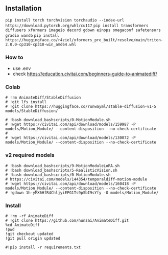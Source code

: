 

## Installation

`pip install torch torchvision torchaudio --index-url https://download.pytorch.org/whl/cu117`
`pip install transformers diffusers xformers imageio decord gdown einops omegaconf safetensors gradio wandb`
`pip install https://huggingface.co/r4ziel/xformers_pre_built/resolve/main/triton-2.0.0-cp310-cp310-win_amd64.whl`

### How to 
- use .env 
- check https://education.civitai.com/beginners-guide-to-animatediff/

### Colab

```
# !rm AnimateDiff/StableDiffusion
# !git lfs install
# !git clone https://huggingface.co/runwayml/stable-diffusion-v1-5 models/StableDiffusion/
```

```
# !bash download_bashscripts/0-MotionModule.sh
# !wget https://civitai.com/api/download/models/159987 -P models/Motion_Module/ --content-disposition --no-check-certificate
# 
# !wget https://civitai.com/api/download/models/130072 -P models/Motion_Module/ --content-disposition --no-check-certificate 
```

### v2 required models
```
# !bash download_bashscripts/9-MotionModuleLoRA.sh
# !bash download_bashscripts/5-RealisticVision.sh
# !bash download_bashscripts/0-MotionModule.sh
# https://civitai.com/models/144354/temporaldiff-motion-module
# !wget https://civitai.com/api/download/models/160418 -P models/Motion_Module/ --content-disposition --no-check-certificate
# !gdown 1h-yMX6HfR4ChljyiEPG1Ts9pSbI9sYfy -O models/Motion_Module/
```

### Install
```
# !rm -rf AnimateDiff
# !git clone https://github.com/hunzai/AnimateDiff.git
%cd AnimateDiff
!pwd
!git checkout updated
!git pull origin updated
```

`#!pip install -r requirements.txt`
